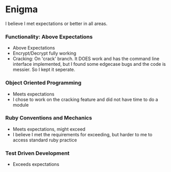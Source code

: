 # Enigma

I believe I met expectations or better in all areas.

### Functionality: Above Expectations 
- Above Expectations
- Encrypt/Decrypt fully working
- Cracking: On 'crack' branch. It DOES work and has the command line interface implemented, but I found some edgecase bugs and the code is messier. So I kept it seperate.

### Object Oriented Programming
- Meets expectations 
- I chose to work on the cracking feature and did not have time to do a module 

### Ruby Conventions and Mechanics
- Meets expectations, might exceed
- I believe I met the requirements for exceeding, but harder to me to access standard ruby practice 

### Test Driven Development
- Exceeds expectations
